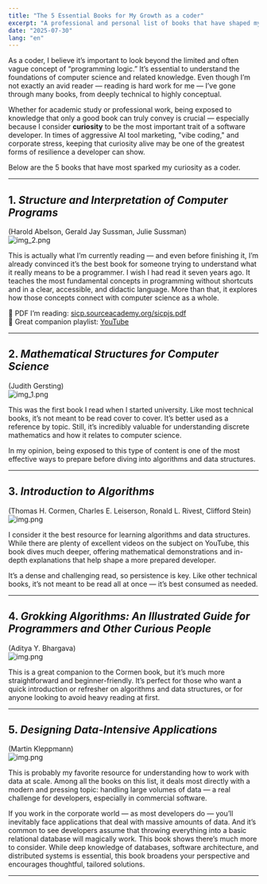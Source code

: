```yaml
---
title: "The 5 Essential Books for My Growth as a coder"
excerpt: "A professional and personal list of books that have shaped my journey as a software developer"
date: "2025-07-30"
lang: "en"
---
```


As a coder, I believe it’s important to look beyond the limited and often vague concept of “programming logic.” It’s essential to understand the foundations of computer science and related knowledge. Even though I’m not exactly an avid reader — reading is hard work for me — I’ve gone through many books, from deeply technical to highly conceptual.

Whether for academic study or professional work, being exposed to knowledge that only a good book can truly convey is crucial — especially because I consider **curiosity** to be the most important trait of a software developer. In times of aggressive AI tool marketing, "vibe coding," and corporate stress, keeping that curiosity alive may be one of the greatest forms of resilience a developer can show.

Below are the 5 books that have most sparked my curiosity as a coder.

---

## 1. *Structure and Interpretation of Computer Programs*
(Harold Abelson, Gerald Jay Sussman, Julie Sussman)  
![img_2.png](/images/scip-book.png)

This is actually what I’m currently reading — and even before finishing it, I’m already convinced it’s the best book for someone trying to understand what it really means to be a programmer. I wish I had read it seven years ago. It teaches the most fundamental concepts in programming without shortcuts and in a clear, accessible, and didactic language. More than that, it explores how those concepts connect with computer science as a whole.

📖 PDF I’m reading: [sicp.sourceacademy.org/sicpjs.pdf](https://sicp.sourceacademy.org/sicpjs.pdf)  
🎥 Great companion playlist: [YouTube](https://www.youtube.com/watch?v=oA-FdE3KV88&list=PLVFrD1dmDdvdvWFK8brOVNL7bKHpE-9w0&index=1)

---

## 2. *Mathematical Structures for Computer Science*
(Judith Gersting)  
![img_1.png](/images/judith-book.png)

This was the first book I read when I started university. Like most technical books, it’s not meant to be read cover to cover. It’s better used as a reference by topic. Still, it’s incredibly valuable for understanding discrete mathematics and how it relates to computer science.

In my opinion, being exposed to this type of content is one of the most effective ways to prepare before diving into algorithms and data structures.

---

## 3. *Introduction to Algorithms*
(Thomas H. Cormen, Charles E. Leiserson, Ronald L. Rivest, Clifford Stein)  
![img.png](/images/algoritmos-teoria-e-pratica.png)

I consider it the best resource for learning algorithms and data structures. While there are plenty of excellent videos on the subject on YouTube, this book dives much deeper, offering mathematical demonstrations and in-depth explanations that help shape a more prepared developer.

It’s a dense and challenging read, so persistence is key. Like other technical books, it’s not meant to be read all at once — it’s best consumed as needed.

---

## 4. *Grokking Algorithms: An Illustrated Guide for Programmers and Other Curious People*
(Aditya Y. Bhargava)  
![img.png](/images/entendendo_algoritmos.png)

This is a great companion to the Cormen book, but it’s much more straightforward and beginner-friendly. It’s perfect for those who want a quick introduction or refresher on algorithms and data structures, or for anyone looking to avoid heavy reading at first.

---

## 5. *Designing Data-Intensive Applications*
(Martin Kleppmann)  
![img.png](/images/data-intensive.png)

This is probably my favorite resource for understanding how to work with data at scale. Among all the books on this list, it deals most directly with a modern and pressing topic: handling large volumes of data — a real challenge for developers, especially in commercial software.

If you work in the corporate world — as most developers do — you’ll inevitably face applications that deal with massive amounts of data. And it’s common to see developers assume that throwing everything into a basic relational database will magically work. This book shows there’s much more to consider. While deep knowledge of databases, software architecture, and distributed systems is essential, this book broadens your perspective and encourages thoughtful, tailored solutions.

---
